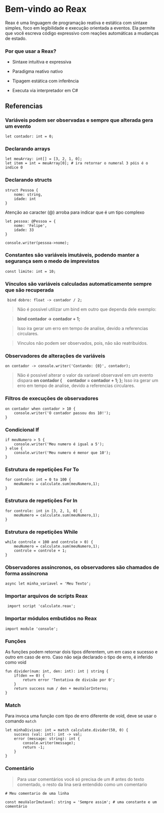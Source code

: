 
# Bem-vindo ao Reax

Reax é uma linguagem de programação reativa e estática com sintaxe simples, foco em legibilidade e execução orientada a eventos. Ela permite que você escreva código expressivo com reações automáticas a mudanças de estado.

### Por que usar a Reax?

- Sintaxe intuitiva e expressiva

- Paradigma reativo nativo

- Tipagem estática com inferência

- Executa via interpretador em C#

  

## Referencias
 

### Variáveis podem ser observadas e sempre que alterada gera um evento

```
let contador: int = 0;
```

### Declarando arrays

```
let meuArray: int[] = [3, 2, 1, 0];
let item = int = meuArray[0]; # ira retornar o numeral 3 póis é o indice 0 
```

### Declarando structs

```
struct Pessoa {
	nome: string,
	idade: int
}
```

Atenção ao caracter (@) arroba para indicar que é um tipo complexo
```
let pessoa: @Pessoa = {
	nome: 'Felipe',
	idade: 33
}
```

```
console.writer(pessoa->nome);
```

### Constantes são variáveis imutáveis, podendo manter a segurança sem o medo de imprevistos
```
const limite: int = 10;
```

### Vínculos são variáveis calculadas automaticamente sempre que são recuperada
```
 bind dobro: float -> contador / 2;
```

>Não é possivel utilizar um bind em outro que dependa dele exemplo:

>**bind contador -> contador + 1;**

>Isso ira gerar um erro em tempo de analise, devido a referencias circulares.

>Vinculos não podem ser observados, pois, não são reatribuidos.
  

### Observadores de alterações de variáveis
```
on contador -> console.writer('Contando: {0}', contador);
```
>Não é possivel alterar o valor da variavel observavel em um evento dispara
>**on contador {
>&nbsp;&nbsp;&nbsp;&nbsp;contador = contador + 1;
>};**
>Isso ira gerar um erro em tempo de analise, devido a referencias circulares.
  
### Filtros de execuções de observadores

```
on contador when contador > 10 {
	console.writer('O contador passou dos 10!');
}
```

### Condicional If
```
if meuNumero > 5 {
	console.writer('Meu numero é igual a 5');
} else {
	console.writer('Meu numero é menor que 10');
}
```

### Estrutura de repetições For To
```
for controle: int = 0 to 100 {
	meuNumero = calculate.sum(meuNumero,1);
}
```

### Estrutura de repetições For In
```
for controle: int in [3, 2, 1, 0] {
	meuNumero = calculate.sum(meuNumero,1);
}
```

### Estrutura de repetições While
```
while controle < 100 and controle > 0) {
	meuNumero = calculate.sum(meuNumero,1);
	controle = controle + 1;
}
```

### Observadores assíncronos, os observadores são chamados de forma assíncrona
```
async let minha_variavel = 'Meu Texto';
```

### Importar arquivos de scripts Reax
```
 import script 'calculate.reax';
```

### Importar módulos embutidos no Reax
```
import module 'console';
```

### Funções
As funções podem retornar dois tipos diferentem, um em caso e sucesso e outro em caso de erro.
Caso não seja declarado o tipo de erro, é inferido como void

```
fun divider(num: int, den: int): int | string {
	if(den == 0) {
		return error 'Tentativa de divisão por 0';
	}
	return success num / den + meuValorInterno;
}
```

### Match
Para invoca uma função com tipo de erro diferente de void, deve se usar o comando ```match```
```
let minhaDivisao: int = match calculate.divider(50, 0) {
	success (val: int): int -> val;
	error (message: string): int {
		console.writer(message);
		return -1;
	}
}
```

### Comentário
> Para usar comentários você só precisa de um # antes do texto comentado, o resto da lina será entendido como um comentario

```
# Meu comentario de uma linha
```

```
const meuValorImutavel: string = 'Sempre assim'; # uma constante e um comentário
```
